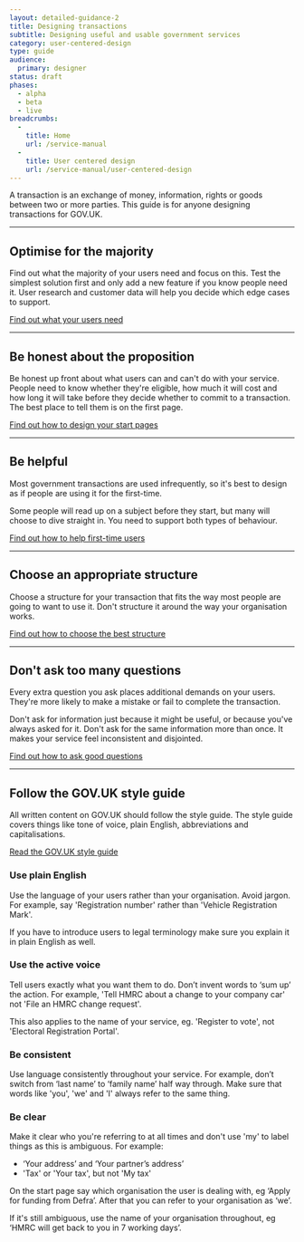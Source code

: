 ```yaml
---
layout: detailed-guidance-2
title: Designing transactions
subtitle: Designing useful and usable government services
category: user-centered-design
type: guide
audience:
  primary: designer
status: draft
phases:
  - alpha
  - beta
  - live
breadcrumbs:
  -
    title: Home
    url: /service-manual
  -
    title: User centered design
    url: /service-manual/user-centered-design
---
```


A transaction is an exchange of money, information, rights or goods between two or more parties.
This guide is for anyone designing transactions for GOV.UK.

---

## Optimise for the majority

Find out what the majority of your users need and focus on this.
Test the simplest solution first and only add a new feature if you know people need it.
User research and customer data will help you decide which edge cases to support.

[Find out what your users need](know-your-users.html)

---

## Be honest about the proposition

Be honest up front about what users can and can't do with your service.
People need to know whether they're eligible, how much it will cost and how long it will take before they decide whether to commit to a transaction. The best place to tell them is on the first page.

[Find out how to design your start pages](resources/start-pages.html)

---

## Be helpful

Most government transactions are used infrequently, so it's best to design as if people are using it for the first-time.

Some people will read up on a subject before they start, but many will choose to dive straight in. You need to support both types of behaviour.

[Find out how to help first-time users](help-text.html)

---

## Choose an appropriate structure

Choose a structure for your transaction that fits the way most people are going to want to use it.
Don't structure it around the way your organisation works.

[Find out how to choose the best structure](resources/question-pages.html)

---

## Don't ask too many questions

Every extra question you ask places additional demands on your users.
They're more likely to make a mistake or fail to complete the transaction.

Don't ask for information just because it might be useful, or because you've always asked for it. 
Don't ask for the same information more than once. It makes your service feel inconsistent and disjointed.

[Find out how to ask good questions](resources/question-pages.html)

---

## Follow the GOV.UK style guide

All written content on GOV.UK should follow the style guide. The style guide covers things like tone of voice, plain English, abbreviations and capitalisations.

[Read the GOV.UK style guide](https://www.gov.uk/design-principles/style-guide)



### Use plain English

Use the language of your users rather than your organisation. Avoid jargon. For example, say 'Registration number' rather than 'Vehicle Registration Mark'.

If you have to introduce users to legal terminology make sure you explain it in plain English as well.


### Use the active voice

Tell users exactly what you want them to do. Don’t invent words to ‘sum up’ the action. 
For example, 'Tell HMRC about a change to your company car' not 'File an HMRC change request'.

This also applies to the name of your service, eg. 'Register to vote', not 'Electoral Registration Portal'.

 
### Be consistent

Use language consistently throughout your service.
For example, don’t switch from ‘last name’ to ‘family name’ half way through.
Make sure that words like 'you', 'we' and 'I' always refer to the same thing.


### Be clear

Make it clear who you're referring to at all times and don't use 'my' to label things as this is ambiguous.
For example:

* ‘Your address’ and ‘Your partner’s address’
* 'Tax' or 'Your tax', but not 'My tax'

On the start page say which organisation the user is dealing with, eg ‘Apply for funding from Defra’. 
After that you can refer to your organisation as ‘we’.

If it's still ambiguous, use the name of your organisation throughout, eg ‘HMRC will get back to you in 7 working days’.
















